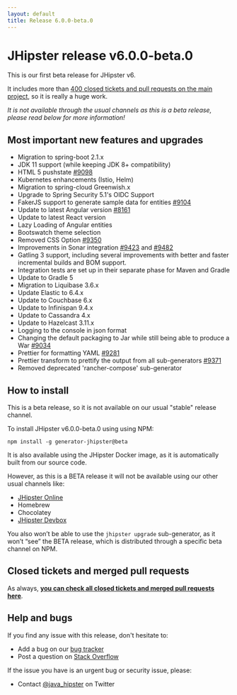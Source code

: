 ```yaml
---
layout: default
title: Release 6.0.0-beta.0
---
```


JHipster release v6.0.0-beta.0
==================

This is our first beta release for JHipster v6.

It includes more than [400 closed tickets and pull requests on the main project](https://github.com/jhipster/generator-jhipster/issues?q=milestone%3A6.0.0-beta.0+is%3Aclosed), so it is really a huge work.

_It is not available through the usual channels as this is a beta release, please read below for more information!_

Most important new features and upgrades
-------------

- Migration to spring-boot 2.1.x
- JDK 11 support (while keeping JDK 8+ compatibility)
- HTML 5 pushstate [#9098](https://github.com/jhipster/generator-jhipster/pull/9098)
- Kubernetes enhancements (Istio, Helm)
- Migration to spring-cloud Greenwish.x
- Upgrade to Spring Security 5.1's OIDC Support
- FakerJS support to generate sample data for entities [#9104](https://github.com/jhipster/generator-jhipster/pull/9104)
- Update to latest Angular version [#8161](https://github.com/jhipster/generator-jhipster/pull/8161)
- Update to latest React version
- Lazy Loading of Angular entities
- Bootswatch theme selection
- Removed CSS Option [#9350](https://github.com/jhipster/generator-jhipster/pull/9350)
- Improvements in Sonar integration [#9423](https://github.com/jhipster/generator-jhipster/pull/9423) and [#9482](https://github.com/jhipster/generator-jhipster/pull/9482)
- Gatling 3 support, including several improvements with better and faster incremental builds and BOM support.
- Integration tests are set up in their separate phase for Maven and Gradle
- Update to Gradle 5
- Migration to Liquibase 3.6.x
- Update Elastic to 6.4.x
- Update to Couchbase 6.x
- Update to Infinispan 9.4.x
- Update to Cassandra 4.x
- Update to Hazelcast 3.11.x
- Logging to the console in json format
- Changing the default packaging to Jar while still being able to produce a War [#9034](https://github.com/jhipster/generator-jhipster/pull/9034)
- Prettier for formatting YAML [#9281](https://github.com/jhipster/generator-jhipster/pull/9281)
- Prettier transform to prettify the output from all sub-generators [#9371](https://github.com/jhipster/generator-jhipster/pull/9371)
- Removed deprecated 'rancher-compose' sub-generator

How to install
------------

This is a beta release, so it is not available on our usual "stable" release channel.

To install JHipster v6.0.0-beta.0 using using NPM:

    npm install -g generator-jhipster@beta

It is also available using the JHipster Docker image, as it is automatically built from our source code.

However, as this is a BETA release it will not be available using our other usual channels like:

- [JHipster Online](https://start.jhipster.tech)
- Homebrew
- Chocolatey
- [JHipster Devbox](https://github.com/jhipster/jhipster-devbox)

You also won’t be able to use the `jhipster upgrade` sub-generator, as it won’t “see” the BETA release, which is distributed through a specific beta channel on NPM.


Closed tickets and merged pull requests
------------
As always, __[you can check all closed tickets and merged pull requests here](https://github.com/jhipster/generator-jhipster/issues?q=milestone%3A6.0.0-beta.0+is%3Aclosed)__.

Help and bugs
--------------

If you find any issue with this release, don't hesitate to:

- Add a bug on our [bug tracker](https://github.com/jhipster/generator-jhipster/issues?state=open)
- Post a question on [Stack Overflow](http://stackoverflow.com/tags/jhipster/info)

If the issue you have is an urgent bug or security issue, please:

- Contact [@java_hipster](https://twitter.com/java_hipster) on Twitter

